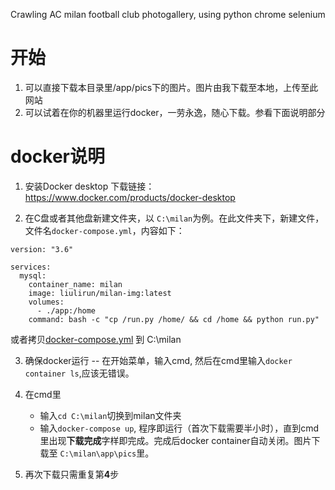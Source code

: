 Crawling AC milan football club photogallery, using python chrome selenium

# 开始
1. 可以直接下载本目录里/app/pics下的图片。图片由我下载至本地，上传至此网站
2. 可以试着在你的机器里运行docker，一劳永逸，随心下载。参看下面说明部分


# docker说明
1. 安装Docker desktop 下载链接：https://www.docker.com/products/docker-desktop

2. 在C盘或者其他盘新建文件夹，以 `C:\milan`为例。在此文件夹下，新建文件，文件名`docker-compose.yml`，内容如下：
```
version: "3.6"

services:
  mysql:
    container_name: milan
    image: liulirun/milan-img:latest
    volumes:
      - ./app:/home
    command: bash -c "cp /run.py /home/ && cd /home && python run.py"
```
或者拷贝[docker-compose.yml](https://github.com/liulirun/ac_milan_pic/blob/main/docker-compose.yml) 到 C:\milan

3. 确保docker运行 -- 在开始菜单，输入cmd, 然后在cmd里输入`docker container ls`,应该无错误。

4. 在cmd里
    - 输入`cd C:\milan`切换到milan文件夹
    - 输入`docker-compose up`, 程序即运行（首次下载需要半小时），直到cmd里出现**下载完成**字样即完成。完成后docker container自动关闭。图片下载至 `C:\milan\app\pics`里。

5. 再次下载只需重复第**4**步
